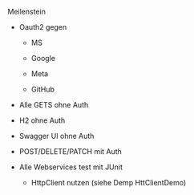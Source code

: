 Meilenstein

- Oauth2 gegen
  
  - MS
  
  - Google
  
  - Meta
  
  - GitHub

- Alle GETS ohne Auth

- H2 ohne Auth

- Swagger UI ohne Auth

- POST/DELETE/PATCH mit Auth
  
  
  
  

- Alle Webservices test mit JUnit
  
  - HttpClient nutzen (siehe Demp HttClientDemo)


